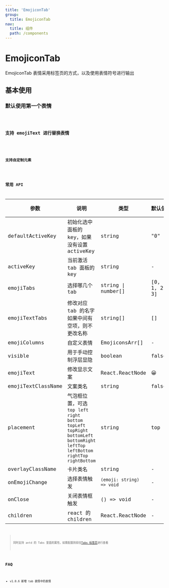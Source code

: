 ```yaml
---
title: 'EmojiconTab'
group:
  title: EmojiconTab
nav:
  title: 组件
  path: /components
---
```


# EmojiconTab

EmojiconTab 表情采用标签页的方式，以及使用表情符号进行输出

## 基本使用

### 默认使用第一个表情

<code src="./demos/Base.tsx">

### 支持 emojiText 进行替换表情

<code src="./demos/TextEmoj.tsx">

### 支持自定制元素

<code src="./demos/CusEmoj.tsx">

## 常用 API

| 参数               | 说明                                                                                                                                           | 类型                      | 默认值       | 版本 |
| ------------------ | ---------------------------------------------------------------------------------------------------------------------------------------------- | ------------------------- | ------------ | ---- |
| defaultActiveKey   | 初始化选中面板的 key，如果没有设置 activeKey                                                                                                   | string                    | "0"          |      |
| activeKey          | 当前激活 tab 面板的 key                                                                                                                        | string                    | -            |      |
| emojiTabs          | 选择哪几个 tab                                                                                                                                 | string \| number[]        | [0, 1, 2, 3] |      |
| emojiTextTabs      | 修改对应 tab 的名字<br />如果中间有空项，则不更改名称                                                                                          | string[]                  | []           |      |
| emojiColumns       | 自定义表情                                                                                                                                     | EmojiconsArr[]            | -            |      |
| visible            | 用于手动控制浮层显隐                                                                                                                           | boolean                   | false        |      |
| emojiText          | 修改显示文案                                                                                                                                   | React.ReactNode           | 😀           |      |
| emojiTextClassName | 文案类名                                                                                                                                       | string                    | false        |      |
| placement          | 气泡框位置，可选 `top` `left` `right` `bottom` `topLeft` `topRight` `bottomLeft` `bottomRight` `leftTop` `leftBottom` `rightTop` `rightBottom` | string                    | top          |      |
| overlayClassName   | 卡片类名                                                                                                                                       | string                    | -            |      |
| onEmojiChange      | 选择表情触发                                                                                                                                   | `(emoji: string) => void` | -            |      |
| onClose            | 关闭表情框触发                                                                                                                                 | () => void                | -            |      |
| children           | react 的 children                                                                                                                              | React.ReactNode           | -            |      |

> 同时支持 antd 的 Tabs 里面的属性，如需配置则前往[Tabs 标签页](https://ant.design/components/tabs-cn)进行查看

## FAQ

- v1.0.6 新增 tab 表情中的表情
